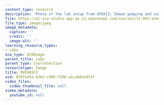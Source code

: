 ```yaml
---
content_type: resource
description: 'Photo of the lab setup from GFDXII: Ekman pumping and suction.'
file: https://ol-ocw-studio-app-qa.s3.amazonaws.com/courses/12-003-atmosphere-ocean-and-climate-dynamics-fall-2008/039fe263b3b3c9067108a1cab0a2dfaf_MVC005F2.jpg
file_type: image/jpeg
image_metadata:
  caption: ''
  credit: ''
  image-alt: ''
learning_resource_types:
- Labs
ocw_type: OCWImage
parent_title: Labs
parent_type: CourseSection
resourcetype: Image
title: MVC005F2
uid: 039fe263-b3b3-c906-7108-a1cab0a2dfaf
video_files:
  video_thumbnail_file: null
video_metadata:
  youtube_id: null
---
```

